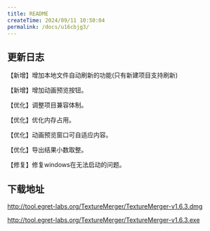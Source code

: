 ```yaml
---
title: README
createTime: 2024/09/11 10:50:04
permalink: /docs/u16cbjg3/
---
```


## 更新日志
【新增】增加本地文件自动刷新的功能(只有新建项目支持刷新)

【新增】增加动画预览按钮。

【优化】调整项目兼容体制。

【优化】优化内存占用。

【优化】动画预览窗口可自适应内容。

【优化】导出结果小数取整。

【修复】修复windows在无法启动的问题。


## 下载地址
http://tool.egret-labs.org/TextureMerger/TextureMerger-v1.6.3.dmg

http://tool.egret-labs.org/TextureMerger/TextureMerger-v1.6.3.exe